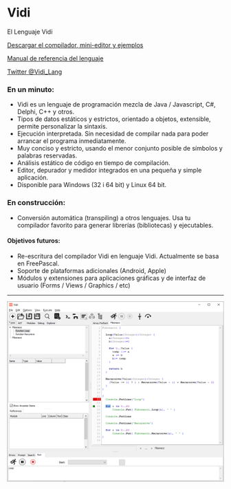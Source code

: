 ﻿# Vidi
El Lenguaje Vidi

[Descargar el compilador, mini-editor y ejemplos](https://github.com/davidberneda/Vidi/raw/master/download/Vidi_v0.0.16-alpha.zip)

[Manual de referencia del lenguaje](documentation/Vidi_Language_Reference.es.md)

[Twitter @Vidi_Lang](https://twitter.com/Vidi_Lang)

### En un minuto:

* Vidi es un lenguaje de programación mezcla de Java / Javascript, C#, Delphi, C++ y otros.
* Tipos de datos estáticos y estrictos, orientado a objetos, extensible, permite personalizar la sintaxis.
* Ejecución interpretada. Sin necesidad de compilar nada para poder arrancar el programa inmediatamente.
* Muy conciso y estricto, usando el menor conjunto posible de símbolos y palabras reservadas.
* Análisis estático de código en tiempo de compilación.
* Editor, depurador y medidor integrados en una pequeña y simple aplicación.
* Disponible para Windows (32 i 64 bit) y Linux 64 bit.

### En construcción:

* Conversión automática (transpiling) a otros lenguajes. Usa tu compilador favorito para generar librerías (bibliotecas) y ejecutables.

#### Objetivos futuros:

* Re-escritura del compilador Vidi en lenguaje Vidi. Actualmente se basa en FreePascal.
* Soporte de plataformas adicionales (Android, Apple)
* Módulos y extensiones para aplicaciones gráficas y de interfaz de usuario (Forms / Views / Graphics / etc)

---

![Vidi IDE](documentation/images/fibonacci_0.0.12.png "Ejemplo Editor Vidi")

